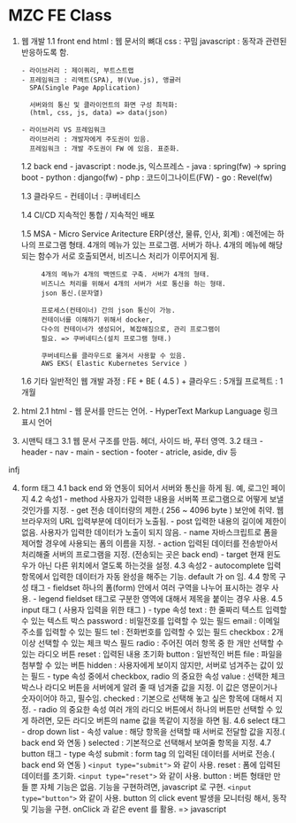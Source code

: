 # MZC FE Class

1.  웹 개발
    1.1 front end
    html : 웹 문서의 뼈대
    css : 꾸밈
    javascript : 동작과 관련된 반응하도록 함.

        - 라이브러리 : 제이쿼리, 부트스트랩
        - 프레임워크 : 리액트(SPA), 뷰(Vue.js), 앵귤러
          SPA(Single Page Application)

          서버와의 통신 및 클라이언트의 화면 구성 최적화:
          (html, css, js, data) => data(json)

        - 라이브러리 VS 프레임워크
          라이브러리 : 개발자에게 주도권이 있음.
          프레임워크 : 개발 주도권이 FW 에 있음. 표준화.

    1.2 back end - javascript : node.js, 익스프레스 - java : spring(fw) -> spring boot - python : django(fw) - php : 코드이그나이트(FW) - go : Revel(fw)

    1.3 클라우드 - 컨테이너 : 쿠버네티스

    1.4 CI/CD
    지속적인 통합 / 지속적인 배포

    1.5 MSA - Micro Service Aritecture
    ERP(생산, 물류, 인사, 회계) : 예전에는 하나의 프로그램 형태.
    4개의 메뉴가 있는 프로그램. 서버가 하나.
    4개의 메뉴에 해당되는 함수가 서로 호출되면서,
    비즈니스 처리가 이루어지게 됨.

             4개의 메뉴가 4개의 백엔드로 구축. 서버가 4개의 형태.
             비즈니스 처리를 위해서 4개의 서버가 서로 통신을 하는 형태.
             json 통신.(문자열)

             프로세스(컨테이너) 간의 json 통신이 가능.
             컨테이너를 이해하기 위해서 docker,
             다수의 컨테이너가 생성되어, 복잡해짐으로, 관리 프로그램이
             필요. => 쿠버네티스(설치 프로그램 형태.)

             쿠버네티스를 클라우드로 옮겨서 사용할 수 있음.
             AWS EKS( Elastic Kubernetes Service )

    1.6 기타
    일반적인 웹 개발 과정 : FE + BE ( 4.5 ) + 클라우드 : 5개월
    프로젝트 : 1개월

2.  html
    2.1 html - 웹 문서를 만드는 언어. - HyperText Markup Language
    링크 표시 언어

3.  시맨틱 태그
    3.1 웹 문서 구조를 만듬. 헤더, 사이드 바, 푸터 영역.
    3.2 태크 - header - nav - main - section - footer - atricle, aside, div 등

infj

4. form 태그
   4.1 back end 와 연동이 되어서 서버와 통신을 하게 됨.
   예, 로그인 페이지
   4.2 속성1 - method
   사용자가 입력한 내용을 서버쪽 프로그램으로 어떻게 보낼것인가를
   지정. - get
   전송 데이터량의 제한.( 256 ~ 4096 byte )
   보안에 취약. 웹브라우저의 URL 입력부분에 데이터가 노출됨. - post
   입력한 내용의 길이에 제한이 없음.
   사용자가 입력한 데이터가 노출이 되지 않음. - name
   자바스크립트로 폼을 제어할 경우에 사용되는 폼의 이름을 지정. - action
   입력된 데이터를 전송받아서 처리해줄 서버의 프로그램을 지정.
   (전송되는 곳은 back end) - target
   현재 윈도우가 아닌 다른 위치에서 열도록 하는것을 설정.
   4.3 속성2 - autocomplete
   입력 항목에서 입력한 데이터가 자동 완성을 해주는 기능.
   default 가 on 임.
   4.4 항목 구성 태그 - fieldset
   하나의 폼(form) 안에서 여러 구역을 나누어 표시하는 경우 사용. - legend
   fieldset 태그로 구분한 영역에 대해서 제목을 붙이는 경우 사용.
   4.5 input 태그 ( 사용자 입력을 위한 태그 ) - type 속성
   text : 한 줄짜리 텍스트 입력할 수 있는 텍스트 박스
   password : 비밀전호를 입력할 수 있는 필드
   email : 이메일 주소를 입력할 수 있는 필드
   tel : 전화번호를 입력할 수 있는 필드
   checkbox : 2개 이상 선택할 수 있는 체크 박스 필드
   radio : 주어진 여러 항목 중 한 개만 선택할 수 있는 라디오 버튼
   reset : 입력된 내용 초기화
   button : 일반적인 버튼
   file : 파일을 첨부할 수 있는 버튼
   hidden : 사용자에게 보이지 않지만, 서버로 넘겨주는 값이 있는 필드 - type 속성 중에서 checkbox, radio 의 중요한 속성
   value : 선택한 체크 박스나 라디오 버튼을 서버에게 알려 줄 때 넘겨줄 값을 지정.
   이 값은 영문이거나 숫자이어야 하고, 필수임.
   checked : 기본으로 선택해 놓고 싶은 항목에 대해서 지정. - radio 의 중요한 속성
   여러 개의 라디오 버튼에서 하나의 버튼만 선택할 수 있게 하려면,
   모든 라디오 버튼의 name 값을 똑같이 지정을 하면 됨.
   4.6 select 태그 - drop down list - 속성
   value : 해당 항목을 선택할 때 서버로 전달할 값을 지정.( back end 와 연동 )
   selected : 기본적으로 선택해서 보여줄 항목을 지정.
   4.7 button 태그 - type 속성
   submit : form tag 의 입력된 데이터를 서버로 전송.( back end 와 연동 )
   `<input type="submit">` 와 같이 사용.
   reset : 폼에 입력된 데이터를 초기화.
   `<input type="reset">` 와 같이 사용.
   button : 버튼 형태만 만들 뿐 자체 기능은 없음.
   기능을 구현하려면, javascript 로 구현.
   `<input type="button">` 와 같이 사용.
   button 의 click event 발생을 모니터링 해서, 동작 및 기능을 구현.
   onClick 과 같은 event 를 활용. => javascript
